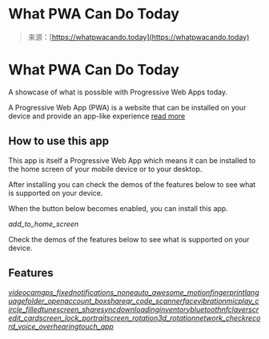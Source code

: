 <!--yml
category: 未分类
date: 2024-05-27 14:36:34
-->

# What PWA Can Do Today

> 来源：[https://whatpwacando.today](https://whatpwacando.today)

# What PWA Can Do Today

A showcase of what is possible with Progressive Web Apps today.

A Progressive Web App (PWA) is a website that can be installed on your device and provide an app-like experience [read more](/info)

## How to use this app

This app is itself a Progressive Web App which means it can be installed to the home screen of your mobile device or to your desktop.

After installing you can check the demos of the features below to see what is supported on your device.

When the button below becomes enabled, you can install this app.

<material-button id="install-button" label="Install to home screen" raised="">*add_to_home_screen*</material-button>

Check the demos of the features below to see what is supported on your device.

## Features

[<material-button>*videocam*</material-button>](/media)[<material-button>*gps_fixed*</material-button>](/geolocation)[<material-button>*notifications_none*</material-button>](/notifications)[<material-button>*auto_awesome_motion*</material-button>](/view-transitions)[<material-button>*fingerprint*</material-button>](/authentication)[<material-button>*language*</material-button>](/protocol-handling)[<material-button>*folder_open*</material-button>](/file-handling)[<material-button>*account_box*</material-button>](/contacts)[<material-button>*share*</material-button>](/web-share)[<material-button>*qr_code_scanner*</material-button>](/barcode)[<material-button>*face*</material-button>](/face-detection)[<material-button>*vibration*</material-button>](/vibration)[<material-button>*mic*</material-button>](/audio-recording)[<material-button>*play_circle_filled*</material-button>](/audio)[<material-button>*tune*</material-button>](/audiosession)[<material-button>*screen_share*</material-button>](/capture-handle)[<material-button>*sync*</material-button>](/background-sync)[<material-button>*downloading*</material-button>](/background-fetch)[<material-button>*inventory*</material-button>](/storage)[<material-button>*bluetooth*</material-button>](/bluetooth)[<material-button>*nfc*</material-button>](/nfc)[<material-button>*layers*</material-button>](/ar-vr)[<material-button>*credit_card*</material-button>](/payment)[<material-button>*screen_lock_portrait*</material-button>](/wake-lock)[<material-button>*screen_rotation*</material-button>](/device-orientation)[<material-button>*3d_rotation*</material-button>](/device-motion)[<material-button>*network_check*</material-button>](/network-info)[<material-button>*record_voice_over*</material-button>](/speech-synthesis)[<material-button>*hearing*</material-button>](/speech-recognition)[<material-button>*touch_app*</material-button>](/multi-touch)